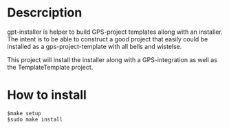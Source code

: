 # Descrciption
gpt-installer is helper to build GPS-project templates allong with an installer.
The intent is to be able to construct a good project that 
easily could be installed as a gps-project-template with all bells and wistelse.


This project will install the installer along with a GPS-integration as
well as the TemplateTemplate project.

# How to install
```
$make setup
$sudo make install
```

